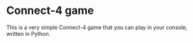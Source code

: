 # Connect-4 game
This is a very simple Connect-4 game that you can play in your console, written in Python.
